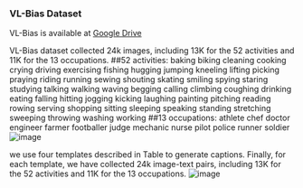 ### VL-Bias Dataset
VL-Bias is available at [Google Drive](http://www.baidu.com) 

VL-Bias dataset collected 24k images, including 13K for the 52 activities and 11K for the 13 occupations.
##52 activities: 
baking  biking  cleaning  cooking  crying  driving  exercising  fishing  hugging  jumping  kneeling  lifting  picking   praying  riding  running  sewing  shouting  skating  smiling  spying  staring  studying  talking   walking  waving  begging  calling  climbing  coughing  drinking  eating   falling  hitting  jogging  kicking  laughing  painting  pitching  reading  rowing  serving  shopping  sitting  sleeping  speaking  standing  stretching  sweeping  throwing  washing  working
##13 occupations: 
athlete  chef  doctor  engineer  farmer  footballer  judge  mechanic  nurse  pilot  police  runner  soldier
![image](https://user-images.githubusercontent.com/103436137/162957372-0093208f-2fc8-4bdb-afa2-4af68f26b9bf.png)

we use four templates described in Table to generate captions. Finally, for each template, we have collected 24k image-text pairs, including 13K for the 52 activities and 11K for the 13 occupations.
![image](https://user-images.githubusercontent.com/103436137/162957343-cd7c9e2d-21f5-4506-af64-949fefe3285f.png)



